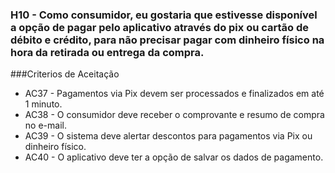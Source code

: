### H10 - Como consumidor, eu gostaria que estivesse disponível a opção de pagar pelo aplicativo através do pix ou cartão de débito e crédito, para não precisar pagar com dinheiro físico na hora da retirada ou entrega da compra.

###Criterios de Aceitação

* AC37 - Pagamentos via Pix devem ser processados e finalizados em até 1 minuto.
* AC38 - O consumidor deve receber o comprovante e resumo de compra no e-mail.
* AC39 - O sistema deve alertar descontos para pagamentos via Pix ou dinheiro físico.
* AC40 - O aplicativo deve ter a opção de salvar os dados de pagamento.
